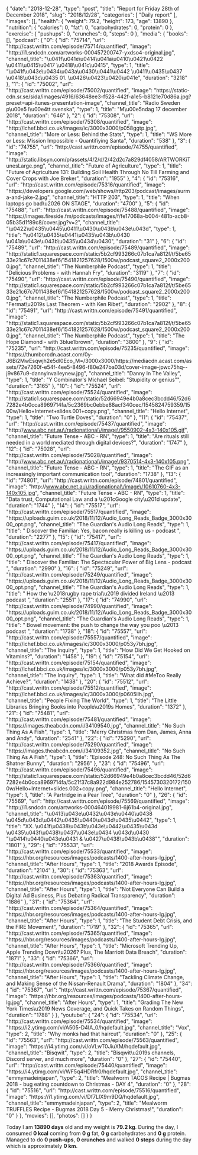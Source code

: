 {
    "date": "2018-12-28",
    "type": "post",
    "title": "Report for Friday 28th of December 2018",
    "slug": "2018\/12\/28",
    "categories": [
        "Daily report"
    ],
    "images": [],
    "health": {
        "weight": 79.2,
        "height": 173,
        "age": 13890
    },
    "nutrition": {
        "calories": 0,
        "fat": 0,
        "carbohydrates": 0,
        "protein": 0
    },
    "exercise": {
        "pushups": 0,
        "crunches": 0,
        "steps": 0
    },
    "media": {
        "books": [],
        "podcast": {
            "0": {
                "id": "75714",
                "url": "http:\/\/cast.writtn.com\/episode\/75714\/quantified",
                "image": "http:\/\/i1.sndcdn.com\/artworks-000457200747-yxdso4-original.jpg",
                "channel_title": "\u041f\u041e\u0414\u041a\u0410\u0421\u0422 \u0411\u0415\u0417 \u0418\u041c\u0415",
                "type": 1,
                "title": "\u041f\u043e\u0434\u043a\u0430\u0441\u0442 \u0411\u0435\u0437 \u0418\u043c\u0435 01. \u0426\u0423\u0420\u041e",
                "duration": "3218"
            },
            "1": {
                "id": "75002",
                "url": "http:\/\/cast.writtn.com\/episode\/75002\/quantified",
                "image": "https:\/\/static-cdn.sr.se\/sida\/images\/4916\/63648ee3-f528-442f-a1e5-b8121e70d86a.jpg?preset=api-itunes-presentation-image",
                "channel_title": "Radio Sweden p\u00e5 l\u00e4tt svenska",
                "type": 1,
                "title": "M\u00e5ndag 17 december 2018",
                "duration": "646"
            },
            "2": {
                "id": "75308",
                "url": "http:\/\/cast.writtn.com\/episode\/75308\/quantified",
                "image": "http:\/\/ichef.bbci.co.uk\/images\/ic\/3000x3000\/p058ggtp.jpg",
                "channel_title": "More or Less: Behind the Stats",
                "type": 1,
                "title": "WS More or Less: Mission Impossible - Quantifiying Santa",
                "duration": "538"
            },
            "3": {
                "id": "74755",
                "url": "http:\/\/cast.writtn.com\/episode\/74755\/quantified",
                "image": "http:\/\/static.libsyn.com\/p\/assets\/4\/2\/d\/2\/42d2c7a829df4058\/ARTWORKiTunesLarge.png",
                "channel_title": "Future of Agriculture",
                "type": 1,
                "title": "Future of Agriculture 131: Building Soil Health Through No Till Farming and Cover Crops with Joe Breker",
                "duration": "1955"
            },
            "4": {
                "id": "75316",
                "url": "http:\/\/cast.writtn.com\/episode\/75316\/quantified",
                "image": "https:\/\/developers.google.com\/web\/shows\/http203\/podcast\/images\/surma-and-jake-2.jpg",
                "channel_title": "HTTP 203",
                "type": 1,
                "title": "When laptops go bad\u2026 ON STAGE",
                "duration": "4700"
            },
            "5": {
                "id": "75488",
                "url": "http:\/\/cast.writtn.com\/episode\/75488\/quantified",
                "image": "https:\/\/images.fireside.fm\/podcasts\/images\/f\/fe17068a-b004-481b-acb8-05b35d1f89c8\/cover.jpg?v=2",
                "channel_title": "\u0422\u0435\u0445\u0411\u0430\u043b\u043e\u043d",
                "type": 1,
                "title": "\u0412\u0435\u0441\u0435\u043b\u0430 \u041a\u043e\u043b\u0435\u0434\u0430",
                "duration": "31"
            },
            "6": {
                "id": "75489",
                "url": "http:\/\/cast.writtn.com\/episode\/75489\/quantified",
                "image": "http:\/\/static1.squarespace.com\/static\/5b2cf993266c07b1ca7a812f\/t\/5be6533e21c67c7011438ef6\/1541821257628\/1500w\/podcast_square2_2000x2000.jpg",
                "channel_title": "The Numberphile Podcast",
                "type": 1,
                "title": "Delicious Problems - with Hannah Fry",
                "duration": "3119"
            },
            "7": {
                "id": "75490",
                "url": "http:\/\/cast.writtn.com\/episode\/75490\/quantified",
                "image": "http:\/\/static1.squarespace.com\/static\/5b2cf993266c07b1ca7a812f\/t\/5be6533e21c67c7011438ef6\/1541821257628\/1500w\/podcast_square2_2000x2000.jpg",
                "channel_title": "The Numberphile Podcast",
                "type": 1,
                "title": "Fermat\u2019s Last Theorem - with Ken Ribet",
                "duration": "2902"
            },
            "8": {
                "id": "75491",
                "url": "http:\/\/cast.writtn.com\/episode\/75491\/quantified",
                "image": "http:\/\/static1.squarespace.com\/static\/5b2cf993266c07b1ca7a812f\/t\/5be6533e21c67c7011438ef6\/1541821257628\/1500w\/podcast_square2_2000x2000.jpg",
                "channel_title": "The Numberphile Podcast",
                "type": 1,
                "title": "The Hope Diamond - with 3blue1brown",
                "duration": "3800"
            },
            "9": {
                "id": "75235",
                "url": "http:\/\/cast.writtn.com\/episode\/75235\/quantified",
                "image": "https:\/\/thumborcdn.acast.com\/0y-J6Bi2MwEsqwjh2e5dl0Eco_M=\/3000x3000\/https:\/\/mediacdn.acast.com\/assets\/72e7260f-e54f-4ee5-8496-f80e247ba03d\/cover-image-jpwc75hq--j9v867u9-dannyinvalleynew.jpg",
                "channel_title": "Danny In The Valley",
                "type": 1,
                "title": "Y Combinator's Michael Seibel: \"Stupidity or genius\"",
                "duration": "3165"
            },
            "10": {
                "id": "75524",
                "url": "http:\/\/cast.writtn.com\/episode\/75524\/quantified",
                "image": "http:\/\/static1.squarespace.com\/static\/52d66949e4b0a8cec3bcdd46\/52d67282e4b0cca8969714fa\/5c2369bc0ebbe88acf340cec\/1545824759359\/1500w\/Hello+Internet+slides.001+copy.png",
                "channel_title": "Hello Internet",
                "type": 1,
                "title": "Two Turtle Doves",
                "duration": "0"
            },
            "11": {
                "id": "75437",
                "url": "http:\/\/cast.writtn.com\/episode\/75437\/quantified",
                "image": "http:\/\/www.abc.net.au\/radionational\/image\/9550902-4x3-140x105.gif",
                "channel_title": "Future Tense - ABC - RN",
                "type": 1,
                "title": "Are rituals still needed in a world mediated through digital devices?",
                "duration": "1747"
            },
            "12": {
                "id": "75028",
                "url": "http:\/\/cast.writtn.com\/episode\/75028\/quantified",
                "image": "http:\/\/www.abc.net.au\/radionational\/image\/9370514-4x3-140x105.png",
                "channel_title": "Future Tense - ABC - RN",
                "type": 1,
                "title": "The GIF as an increasingly important communication tool",
                "duration": "1738"
            },
            "13": {
                "id": "74801",
                "url": "http:\/\/cast.writtn.com\/episode\/74801\/quantified",
                "image": "http:\/\/www.abc.net.au\/radionational\/image\/10610760-4x3-140x105.jpg",
                "channel_title": "Future Tense - ABC - RN",
                "type": 1,
                "title": "Data trust, Computational Law and a \u201cGoogle city\u201d update",
                "duration": "1744"
            },
            "14": {
                "id": "75517",
                "url": "http:\/\/cast.writtn.com\/episode\/75517\/quantified",
                "image": "https:\/\/uploads.guim.co.uk\/2018\/11\/12\/Audio_Long_Reads_Badge_3000x3000_opt.png",
                "channel_title": "The Guardian's Audio Long Reads",
                "type": 1,
                "title": " Discover the Familiar: Yes, bacon really is killing us - podcast ",
                "duration": "2277"
            },
            "15": {
                "id": "75417",
                "url": "http:\/\/cast.writtn.com\/episode\/75417\/quantified",
                "image": "https:\/\/uploads.guim.co.uk\/2018\/11\/12\/Audio_Long_Reads_Badge_3000x3000_opt.png",
                "channel_title": "The Guardian's Audio Long Reads",
                "type": 1,
                "title": " Discover the Familiar: The Spectacular Power of Big Lens - podcast ",
                "duration": "2990"
            },
            "16": {
                "id": "75249",
                "url": "http:\/\/cast.writtn.com\/episode\/75249\/quantified",
                "image": "https:\/\/uploads.guim.co.uk\/2018\/11\/12\/Audio_Long_Reads_Badge_3000x3000_opt.png",
                "channel_title": "The Guardian's Audio Long Reads",
                "type": 1,
                "title": " How the \u2018rugby rape trial\u2019 divided Ireland \u2013 podcast ",
                "duration": "2551"
            },
            "17": {
                "id": "74990",
                "url": "http:\/\/cast.writtn.com\/episode\/74990\/quantified",
                "image": "https:\/\/uploads.guim.co.uk\/2018\/11\/12\/Audio_Long_Reads_Badge_3000x3000_opt.png",
                "channel_title": "The Guardian's Audio Long Reads",
                "type": 1,
                "title": " Bowel movement: the push to change the way you poo \u2013 podcast ",
                "duration": "1738"
            },
            "18": {
                "id": "75557",
                "url": "http:\/\/cast.writtn.com\/episode\/75557\/quantified",
                "image": "http:\/\/ichef.bbci.co.uk\/images\/ic\/3000x3000\/p053y7bh.jpg",
                "channel_title": "The Inquiry",
                "type": 1,
                "title": "How Did We Get Hooked on Vitamins?",
                "duration": "1458"
            },
            "19": {
                "id": "75154",
                "url": "http:\/\/cast.writtn.com\/episode\/75154\/quantified",
                "image": "http:\/\/ichef.bbci.co.uk\/images\/ic\/3000x3000\/p053y7bh.jpg",
                "channel_title": "The Inquiry",
                "type": 1,
                "title": "What did #MeToo Really Achieve?",
                "duration": "1438"
            },
            "20": {
                "id": "75512",
                "url": "http:\/\/cast.writtn.com\/episode\/75512\/quantified",
                "image": "http:\/\/ichef.bbci.co.uk\/images\/ic\/3000x3000\/p0605llh.jpg",
                "channel_title": "People Fixing The World",
                "type": 1,
                "title": "The Little Libraries Bringing Books into People\u2019s Homes",
                "duration": "1372"
            },
            "21": {
                "id": "75481",
                "url": "http:\/\/cast.writtn.com\/episode\/75481\/quantified",
                "image": "https:\/\/images.theabcdn.com\/i\/34109540.jpg",
                "channel_title": "No Such Thing As A Fish",
                "type": 1,
                "title": "Merry Christmas from Dan, James, Anna and Andy",
                "duration": "2541"
            },
            "22": {
                "id": "75290",
                "url": "http:\/\/cast.writtn.com\/episode\/75290\/quantified",
                "image": "https:\/\/images.theabcdn.com\/i\/34109352.jpg",
                "channel_title": "No Such Thing As A Fish",
                "type": 1,
                "title": "Episode 248: No Such Thing As The Shatner Bunny",
                "duration": "2956"
            },
            "23": {
                "id": "75496",
                "url": "http:\/\/cast.writtn.com\/episode\/75496\/quantified",
                "image": "http:\/\/static1.squarespace.com\/static\/52d66949e4b0a8cec3bcdd46\/52d67282e4b0cca8969714fa\/5c21f37c8a922d984e252786\/1545730320172\/1500w\/Hello+Internet+slides.002+copy.png",
                "channel_title": "Hello Internet",
                "type": 1,
                "title": "A Partridge in a Pear Tree",
                "duration": "0"
            },
            "26": {
                "id": "75569",
                "url": "http:\/\/cast.writtn.com\/episode\/75569\/quantified",
                "image": "http:\/\/i1.sndcdn.com\/artworks-000464019981-6j61b4-original.jpg",
                "channel_title": "\u0413\u043e\u0432\u043e\u0440\u0438 \u045d\u043d\u0442\u0435\u0440\u043d\u0435\u0442",
                "type": 1,
                "title": "XX. \u041f\u0438\u043b\u043e\u0442\u0435\u043d \u0435\u043f\u0438\u0437\u043e\u0434 \u043d\u0430 \"\u0414\u0440\u043e\u0431 & \u0427\u0438\u043b\u0438\"",
                "duration": "1801"
            },
            "29": {
                "id": "75533",
                "url": "http:\/\/cast.writtn.com\/episode\/75533\/quantified",
                "image": "https:\/\/hbr.org\/resources\/images\/podcasts\/1400-after-hours-lg.jpg",
                "channel_title": "After Hours",
                "type": 1,
                "title": "2018 Awards Episode",
                "duration": "2104"
            },
            "30": {
                "id": "75363",
                "url": "http:\/\/cast.writtn.com\/episode\/75363\/quantified",
                "image": "https:\/\/hbr.org\/resources\/images\/podcasts\/1400-after-hours-lg.jpg",
                "channel_title": "After Hours",
                "type": 1,
                "title": "Not Everyone Can Build a Digital Ad Business, Plus Debating Radical Transparency",
                "duration": "1886"
            },
            "31": {
                "id": "75364",
                "url": "http:\/\/cast.writtn.com\/episode\/75364\/quantified",
                "image": "https:\/\/hbr.org\/resources\/images\/podcasts\/1400-after-hours-lg.jpg",
                "channel_title": "After Hours",
                "type": 1,
                "title": "The Student Debt Crisis, and the FIRE Movement",
                "duration": "1719"
            },
            "32": {
                "id": "75365",
                "url": "http:\/\/cast.writtn.com\/episode\/75365\/quantified",
                "image": "https:\/\/hbr.org\/resources\/images\/podcasts\/1400-after-hours-lg.jpg",
                "channel_title": "After Hours",
                "type": 1,
                "title": "Microsoft Trending Up, Apple Trending Down\u2026? Plus, The Marriott Data Breach",
                "duration": "1871"
            },
            "33": {
                "id": "75366",
                "url": "http:\/\/cast.writtn.com\/episode\/75366\/quantified",
                "image": "https:\/\/hbr.org\/resources\/images\/podcasts\/1400-after-hours-lg.jpg",
                "channel_title": "After Hours",
                "type": 1,
                "title": "Tackling Climate Change, and Making Sense of the Nissan-Renault Drama",
                "duration": "1804"
            },
            "34": {
                "id": "75367",
                "url": "http:\/\/cast.writtn.com\/episode\/75367\/quantified",
                "image": "https:\/\/hbr.org\/resources\/images\/podcasts\/1400-after-hours-lg.jpg",
                "channel_title": "After Hours",
                "type": 1,
                "title": "Grading The New York Times\u2019 News Coverage, and Quick Takes on Random Things",
                "duration": "1788"
            }
        },
        "youtube": {
            "24": {
                "id": "75534",
                "url": "http:\/\/cast.writtn.com\/episode\/75534\/quantified",
                "image": "https:\/\/i2.ytimg.com\/vi\/A505-D4IA_0\/hqdefault.jpg",
                "channel_title": "Vox",
                "type": 2,
                "title": "Why monks had that haircut",
                "duration": "0"
            },
            "25": {
                "id": "75563",
                "url": "http:\/\/cast.writtn.com\/episode\/75563\/quantified",
                "image": "https:\/\/i4.ytimg.com\/vi\/oVLwT0JiuXM\/hqdefault.jpg",
                "channel_title": "Bisqwit",
                "type": 2,
                "title": "Bisqwit\u2019s channels, Discord server, and much more",
                "duration": "0"
            },
            "27": {
                "id": "75440",
                "url": "http:\/\/cast.writtn.com\/episode\/75440\/quantified",
                "image": "https:\/\/i4.ytimg.com\/vi\/WF5q4HDRfr0\/hqdefault.jpg",
                "channel_title": "emmymadeinjapan",
                "type": 2,
                "title": "Mealworm TACOS Recipe | Bugmas 2018 - bug eating countdown to Christmas - DAY 4",
                "duration": "0"
            },
            "28": {
                "id": "75516",
                "url": "http:\/\/cast.writtn.com\/episode\/75516\/quantified",
                "image": "https:\/\/i1.ytimg.com\/vi\/Df7LIX9m9DQ\/hqdefault.jpg",
                "channel_title": "emmymadeinjapan",
                "type": 2,
                "title": "Mealworm TRUFFLES Recipe - Bugmas 2018 Day 5 - Merry Christmas!",
                "duration": "0"
            }
        },
        "movies": [],
        "photos": []
    }
}

Today I am <strong>13890 days</strong> old and my weight is <strong>79.2 kg</strong>. During the day, I consumed <strong>0 kcal</strong> coming from <strong>0 g</strong> fat, <strong>0 g</strong> carbohydrates and <strong>0 g</strong> protein. Managed to do <strong>0 push-ups</strong>, <strong>0 crunches</strong> and walked <strong>0 steps</strong> during the day which is approximately <strong>0 km</strong>.